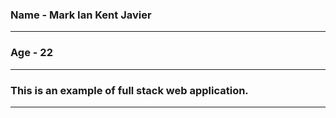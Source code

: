 ### Name - Mark Ian Kent Javier

___

### Age - 22

___

### This is an example of full stack web application.
___